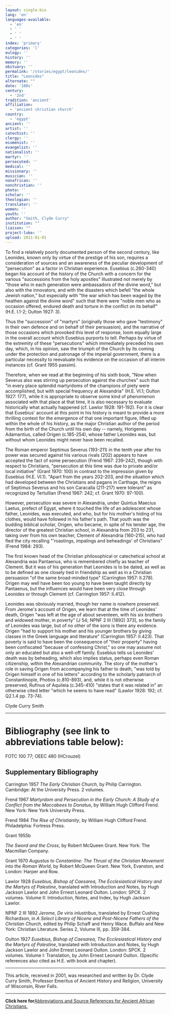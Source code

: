 ```yaml
---
layout: single-bio
lang: 'en'
languages-available:
  - 'en'
  - ' '
  - ' '
  - ' '
index: 'primary'
categories: 'l'
eulogy: ''
history: ''
memory: ''
obituary: ''
permalink: '/stories/egypt/leonides/'
title: "Leonides"
alternate: ""
date: '100s'
century:
  - '2nd'
tradition: 'ancient'
affiliation:
  - 'ancient christian church'
country:
  - 'egypt'
ancient: ''
artist: ''
catechist: ''
clergy: ''
ecumenist: ''
evangelist: ''
nationalist: ''
martyr: ''
persecuted: ''
medical: ''
missionary: ''
musician: ''
nonafrican: ''
nonchristian: ''
photo: ''
scholar: ''
theologian: ''
translator: ''
women: ''
youth: ''
author: "Smith, Clyde Curry"
institution: ""
liaison: ""
project-luke: ''
upload: 2011-01-01
---
```




To find a relatively poorly documented person of the second century, like Leonides, known only by virtue of the prestige of his son, requires a consideration of sources and an awareness of the peculiar development of "persecution" as a factor in Christian experience.  Eusebius (c.260-340) began his account of the history of the Church with a concern for the various "successions from the holy apostles" illustrated not merely by "those who in each generation were ambassadors of the divine word," but also with the innovators, and with the disasters which befell "the whole Jewish nation," but especially with "the war which has been waged by the heathen against the divine word" such that there were "noble men who as occasion offered, endured death and torture in the conflict on its behalf" (H.E. I.1-2; Oulton 1927: 3).

Thus the "succession" of "martyrs" (originally those who gave "testimony" in their own defence and on behalf of their persuasion), and the narrative of those occasions which provoked this level of response, loom equally large in the overall account which Eusebius purports to tell.  Perhaps by virtue of the extremity of these "persecutions" which immediately preceded his own day, which, in his opinion, saw the triumph of the Church by its coming under the protection and patronage of the imperial government, there is a particular necessity to reevaluate his evidence on the occasion of all interim instances (cf. Grant 1955 passim).

Therefore, when we read at the beginning of his sixth book, "Now when Severus also was stirring up persecution against the churches" such that "in every place splendid martyrdoms of the champions of piety were accomplished, but with special frequency at Alexandria" (H.E. VI.1; Oulton 1927: 177), while it is appropriate to observe some kind of phenomenon associated with that place at that time, it is also necessary to evaluate historically what actually happened (cf. Lawlor 1928: 191-192).  For it is clear that Eusebius' account at this point in his history is meant to provide a more thrilling context for the emergence of that one important figure, lifted up within the whole of his history, as the major Christian author of the period from the birth of the Church until his own day -- namely, Horigenes Adamantius, called Origen (c.185-254), whose father Leonides was, but without whom Leonides might never have been recalled.

The Roman emperor Septimus Severus (193-211) in the tenth year after his power was secured against his various rivals (202) appears to have accepted the fact of some persecution (Frend 1967: 239-242), though with respect to Christians, "persecution at this time was due to private and/or local initiative" (Grant 1970: 100) in contrast to the impression given by Eusebius (H.E. VI.1).  "Apart from the years 202-203, and the situation which had developed between the Christians and pagans in Carthage, the reigns of Septimus Severus and his son Caracalla (211-217) were tolerant" as recognized by Tertullian (Frend 1967: 242; cf. Grant 1970: 97-100).

However, persecution was severe in Alexandria, under Quintus Maecius Laetus, prefect of Egypt, where it touched the life of an adolescent whose father, Leonides, was executed, and who, but for his mother's hiding of his clothes, would have followed in his father's path.  That youth was the budding biblical scholar, Origen, who became, in spite of his tender age, the director of the greatest Christian school, in Alexandria from 203 to 231, taking over from his own teacher, Clement of Alexandria (160-215), who had fled the city recalling "'roastings, impalings and beheadings' of Christians" (Frend 1984: 293).

The first known head of the Christian philosophical or catechetical school at Alexandria was Pantaenus, who is remembered chiefly as teacher of Clement.  But it was of his generation that Leonides is to be dated, as well as to be defined as one closely tied in friendship as well as in a Christian persuasion "of the same broad-minded type" (Carrington 1957: II.278).  Origen may well have been too young to have been taught directly by Pantaenus, but the influences would have been very close through Leonides or through Clement (cf. Carrington 1957: II.412).

Leonides was obviously married, though her name is nowhere preserved.  From Jerome's account of Origen, we learn that at the time of Leonides' death, Origen "was left at the age of about seventeen, with his six brothers and widowed mother, in poverty" [J 54; NPNF 2 III (1892) 373], so the family of Leonides was large, but of no other of the sons is there any evidence.  Origen "had to support his mother and his younger brothers by giving classes in the Greek language and literature" (Carrington 1957: II.423).  That poverty is said to have been the consequence of "their property" having been confiscated "because of confessing Christ," so one may assume not only an educated but also a well-off family.  Eusebius tells us Leonides' death was by beheading, which also implies status, perhaps even Roman citizenship, within the Alexandrian community.  The story of the mother's role in saving Origen from accompanying his father to death, "was told by Origen himself in one of his letters" according to the scholarly patriarch of Constantinople, Photios (c.810-893), and, while it is not otherwise preserved, Rufinus of Aquileia (c.345-410) "states that it was related in" an otherwise cited letter "which he seems to have read" (Lawlor 1928: 192; cf. Q2.1.4 pp. 73-74).

Clyde Curry Smith

---

# Bibliography (see link to abbreviations table below):

FOTC 100 77;  OEEC 480 (HCrouzel)

## Supplementary Bibliography

Carrington 1957
*The Early Christian Church*, by Philip Carrington.  Cambridge:  At the University Press.  2 volumes.

Frend 1967
*Martyrdom and Persecution in the Early Church:  A Study of a Conflict from the Maccabees to Donatus*, by William Hugh Clifford Frend.  New York:  New York University Press.

Frend 1984
*The Rise of Christianity*, by William Hugh Clifford Frend.  Philadelphia:  Fortress Press.

Grant 1955b

*The Sword and the Cross*, by Robert McQueen Grant.  New York:  The Macmillan Company.

Grant 1970
*Augustus to Constantine:  The Thrust of the Christian Movement into the Roman World*, by Robert McQueen Grant.  New York, Evanston, and London:  Harper and Row.

Lawlor 1928 
*Eusebius, Bishop of Caesarea, The Ecclesiastical History and the Martyrs of Palestine*, translated with Introduction and Notes, by Hugh Jackson Lawlor and John Ernest Leonard Oulton.  London:  SPCK.  2 volumes.  Volume II:  Introduction, Notes, and Index, by Hugh Jackson Lawlor.

NPNF 2 III 1892
*Jerome, De viris inlustribus*, translated by Ernest Cushing Richardson, in *A Select Library of Nicene and Post-Nicene Fathers of the Christian Church*, edited by Philip Schaff and Henry Wace.  Buffalo and New York:  Christian Literature.  Series 2, Volume III, pp. 359-384.

Oulton 1927
*Eusebius, Bishop of Caesarea, The Ecclesiastical History and the Martyrs of Palestine*, translated with Introduction and Notes, by Hugh Jackson Lawlor and John Ernest Leonard Oulton.  London:  SPCK.  2 volumes.  Volume I:  Translation, by John Ernest Leonard Oulton.  (Specific references also cited as H.E. with book and chapter).

---

This article, received in 2001, was researched and written by Dr. Clyde Curry Smith, Professor Emeritus of Ancient History and Religion, University of Wisconsin, River Falls.

---

**Click here for**[Abbreviations and Source References for Ancient African Christians.]({{site.url}}/resources/ancient-references/)